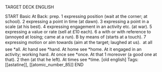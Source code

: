 TARGET DECK
ENGLISH

START
Basic
At
Back: prep. 1 expressing position (wait at the corner; at school). 2 expressing a point in time (at dawn). 3 expressing a point in a scale (at his best). 4 expressing engagement in an activity etc. (at war). 5 expressing a value or rate (sell at £10 each). 6 a with or with reference to (annoyed at losing; came at a run). B by means of (starts at a touch). 7 expressing motion or aim towards (aim at the target; laughed at us).  at all see *all. At hand see *hand. At home see *home. At it engaged in an activity; working hard. At once see *once. At that 1 moreover (a good one at that). 2 then (at that he left). At times see *time. [old english]
Tags: [[astatine]], [[atomic_number_85]]
END
